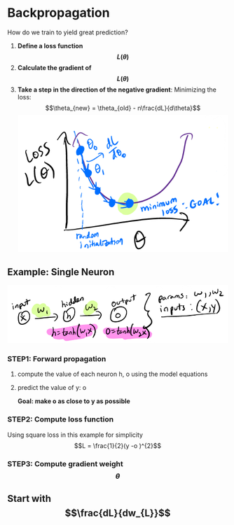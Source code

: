 # Backpropagation

How do we train to yield great prediction? 

1. **Define a loss function $$L(\theta)$$**
2. **Calculate the gradient of $$L(\theta)$$**
3. **Take a step in the direction of the negative gradient**: Minimizing the loss:   $$\theta_{new} = \theta_{old} - n\frac{dL}{d\theta}$$![](.\img\1+.png)

## Example: Single Neuron

<img src=".\img\2+.png"  />

### STEP1: Forward propagation

1. compute the value of each neuron h, o using the model equations

2. predict the value of y: o

   **Goal: make o as close to y as possible**

### STEP2: Compute loss function

Using square loss in this example for simplicity $$L = \frac{1}{2}(y -o )^{2}$$

### STEP3: Compute gradient weight $$\theta$$

## Start with $$\frac{dL}{dw_{L}}$$

[Can read the material]: ./Backpropagation(补充).md

